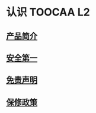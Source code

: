 ﻿---
sidebar_position: 2
sidebar_label: 认识 TOOCAA L2
---
# 认识 TOOCAA L2
## [产品简介](https://wiki.toocaa.com/toocaa-l2/Meet-TOOCAA-L2/Product%20description&specification)
## [安全第一](https://wiki.toocaa.com/toocaa-l2/Meet-TOOCAA-L2/safety-information)
## [免责声明](https://wiki.toocaa.com/toocaa-l2/Meet-TOOCAA-L2/disclaimer)
## [保修政策](https://wiki.toocaa.com/toocaa-l2/Meet-TOOCAA-L2/warranty-policy)
